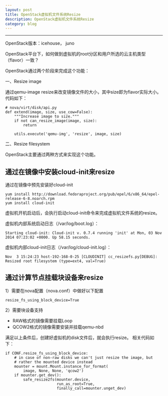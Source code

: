 ```yaml
---
layout: post
title: OpenStack虚拟机文件系统Resize
description: OpenStack虚拟机文件系统Resize
category: blog
---
```


---

OpenStack版本：icehouse， juno

OpenStack平台下，如何做到虚拟机的root分区和用户所选的云主机类型（flavor）一致？

OpenStack通过两个阶段来完成这个功能：

一、Resize image

通过qemu-image resize来改变镜像文件的大小，其中size即为flavor实际大小。
代码如下：

    # nova/virt/disk/api.py
    def extend(image, size, use_cow=False):
        """Increase image to size."""
        if not can_resize_image(image, size):
            return
    
        utils.execute('qemu-img', 'resize', image, size)
    
二、Resize filesystem

OpenStack主要通过两种方式来实现这个功能。

## 通过在镜像中安装cloud-init来resize
通过在镜像中预先安装好cloud-init

    yum install http://download.fedoraproject.org/pub/epel/6/x86_64/epel-release-6-8.noarch.rpm
    yum install cloud-init

虚拟机开机启动后，会执行启动cloud-init命令来完成虚拟机文件系统的resize。

虚拟机内部系统启动日志（/var/log/boot.log）：

    Starting cloud-init: Cloud-init v. 0.7.4 running 'init' at Mon, 03 Nov 2014 07:23:02 +0000. Up 58.15 seconds.


虚拟机内部cloud-init日志（/var/log/cloud-init.log）：

    Nov  3 15:24:23 host-192-168-0-25 [CLOUDINIT] cc_resizefs.py[DEBUG]: Resized root filesystem (type=ext4, val=True)


## 通过计算节点挂载块设备来resize

1）需要在nova配置（nova.conf）中做好以下配置

    resize_fs_using_block_device=True

2）需要块设备支持

- RAW格式的镜像需要挂载Loop
- QCOW2格式的镜像需要安装并挂载qemu-nbd

满足以上条件后，创建好虚拟机的disk文件后，就会执行resize。
相关代码如下：

    if CONF.resize_fs_using_block_device:
        # in case of non-raw disks we can't just resize the image, but
        # rather the mounted device instead
        mounter = mount.Mount.instance_for_format(
            image, None, None, 'qcow2')
        if mounter.get_dev():
            safe_resize2fs(mounter.device,
                           run_as_root=True,
                           finally_call=mounter.unget_dev)
